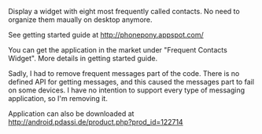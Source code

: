 Display a widget with eight most frequently called contacts. No need to organize them maually on desktop anymore.

See getting started guide at http://phonepony.appspot.com/

You can get the application in the market under "Frequent Contacts Widget". More details in getting started guide.

Sadly, I had to remove frequent messages part of the code. There is no defined API for getting messages, and this caused the messages part to fail on some devices. I have no intention to support every type of messaging application, so I'm removing it.

Application can also be downloaded at http://android.pdassi.de/product.php?prod_id=122714